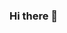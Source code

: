 ### Hi there 👋

<!--
**jasannn/jasannn** is a ✨ _special_ ✨ repository because its `README.md` (this file) appears on your GitHub profile.

- 🔭 I’m currently working on a pomodoro timer
- 🌱 I’m currently learning Java & databases
- 💬 Ask me about anything!
- 📫 How to reach me: jasan@jasan.dk
-->
